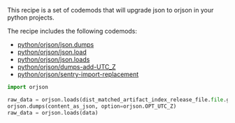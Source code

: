 This recipe is a set of codemods that will upgrade json to orjson in your python projects.

The recipe includes the following codemods:

- [python/orjson/json.dumps](https://github.com/codemod-com/codemod/tree/main/packages/codemods/python/orjson/json.dumps)
- [python/orjson/json.load](https://github.com/codemod-com/codemod/tree/main/packages/codemods/python/orjson/json.load)
- [python/orjson/json.loads](https://github.com/codemod-com/codemod/tree/main/packages/codemods/python/orjson/json.loads)
- [python/orjson/dumps-add-UTC_Z](https://github.com/codemod-com/codemod/tree/main/packages/codemods/python/orjson/orjson.dumps-add-UTC_Z)
- [python/orjson/sentry-import-replacement](https://github.com/codemod-com/codemod/tree/main/packages/codemods/python/orjson/sentry-import-replacement)

```python
import orjson

raw_data = orjson.loads(dist_matched_artifact_index_release_file.file.getfile().read())
orjson.dumps(content_as_json, option=orjson.OPT_UTC_Z)
raw_data = orjson.loads(data)
```
